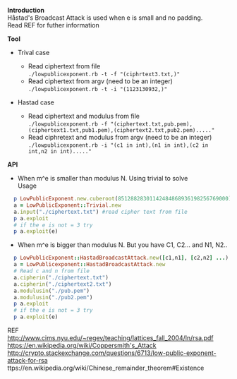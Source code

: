 **Introduction**  
Håstad's Broadcast Attack is used when e is small and no padding.  
Read REF for futher information  

**Tool**
* Trival case  
  * Read ciphertext from file  
  `./lowpublicexponent.rb -t -f "(ciphrtext3.txt,)"`  
  * Read ciphertext from argv (need to be an integer)
  `./lowpublicexponent.rb -t -i "(1123130932,)"`  

* Hastad case  
  * Read ciphertext and modulus from file  
  `./lowpublicexponent.rb -f "(ciphertext.txt,pub.pem),(ciphertext1.txt,pub1.pem),(ciphertext2.txt,pub2.pem)....."`  
  * Read ciphretext and modulus from argv (need to be an integer)  
  `./lowpublicexponent.rb -i "(c1 in int),(n1 in int),(c2 in int,n2 in int)....."`  


**API**
* When m^e is smaller than modulus N. Using trivial to solve  
Usage  
```ruby
  p LowPublicExponent.new.cuberoot(85128828301142484868936198256769000) # or just use tool
  a = LowPublicExponent::Trivial.new
  a.input("./ciphertext.txt") #read cipher text from file
  p a.exploit
  # if the e is not = 3 try
  p a.exploit(e)

```  
* When m^e is bigger than modulus N. But you have C1, C2... and N1, N2..

```ruby
  p LowPublicExponent::HastadBroadcastAttack.new([c1,n1], [c2,n2] ...).exploit #initial with [c,a]
  a = LowPublicexponent::HastadBroadcastAttack.new
  # Read c and n from file
  a.cipherin("./ciphertext.txt")
  a.cipherin("./ciphertext2.txt")
  a.modulusin("./pub.pem")
  a.modulusin("./pub2.pem")
  p a.exploit
  # if the e is not = 3 try
  p a.exploit(e)
```



REF  
http://www.cims.nyu.edu/~regev/teaching/lattices_fall_2004/ln/rsa.pdf  
https://en.wikipedia.org/wiki/Coppersmith's_Attack  
http://crypto.stackexchange.com/questions/6713/low-public-exponent-attack-for-rsa  
ttps://en.wikipedia.org/wiki/Chinese_remainder_theorem#Existence  
